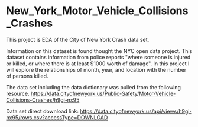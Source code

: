 # New_York_Motor_Vehicle_Collisions_Crashes
This project is EDA of the City of New York Crash data set. 

Information on this dataset is found thought the NYC open data project. This dataset contains information from police reports "where someone is injured or killed, or where there is at least $1000 worth of damage". In this project I will explore the relationships of month, year, and location with the number of persons killed. 

The data set including the data dictionary was pulled from the following resource.
https://data.cityofnewyork.us/Public-Safety/Motor-Vehicle-Collisions-Crashes/h9gi-nx95 

Data set direct download link:
https://data.cityofnewyork.us/api/views/h9gi-nx95/rows.csv?accessType=DOWNLOAD

